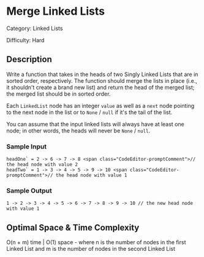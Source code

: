 # Merge Linked Lists

Category: Linked Lists

Difficulty: Hard

## Description

Write a function that takes in the heads of two Singly Linked Lists that are
in sorted order, respectively. The function should merge the lists in place
(i.e., it shouldn't create a brand new list) and return the head of the merged
list; the merged list should be in sorted order.

Each `LinkedList` node has an integer `value` as well as
a `next` node pointing to the next node in the list or to
`None` / `null` if it's the tail of the list.

You can assume that the input linked lists will always have at least one node; in other
words, the heads will never be `None` / `null`.


### Sample Input
```
headOne` = 2 -> 6 -> 7 -> 8 <span class="CodeEditor-promptComment">// the head node with value 2
headTwo` = 1 -> 3 -> 4 -> 5 -> 9 -> 10 <span class="CodeEditor-promptComment">// the head node with value 1
```

### Sample Output
```
1 -> 2 -> 3 -> 4 -> 5 -> 6 -> 7 -> 8 -> 9 -> 10 // the new head node with value 1
```

## Optimal Space & Time Complexity

O(n + m) time | O(1) space - where n is the number of nodes in the first Linked List and m is the number of nodes in the second Linked List
